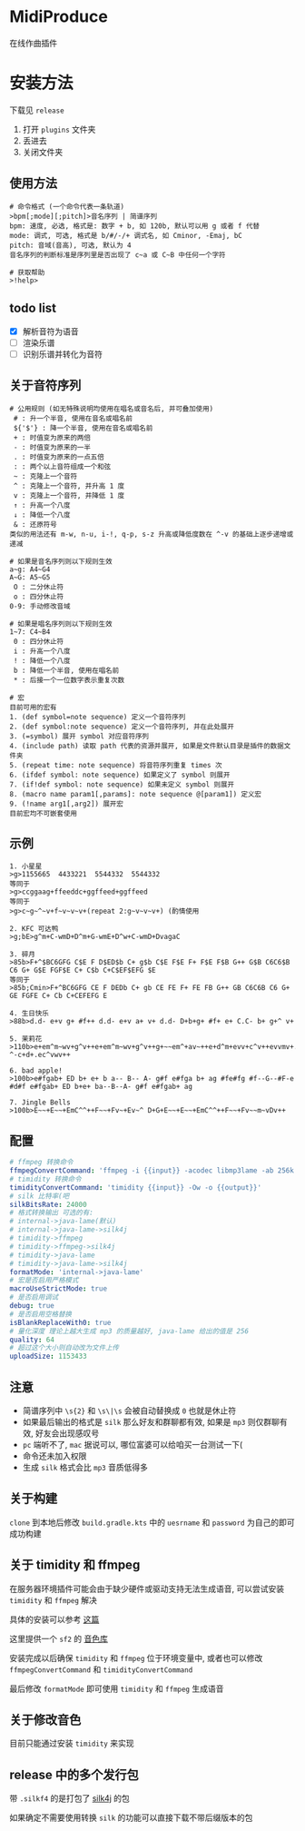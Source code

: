 # MidiProduce

在线作曲插件

# 安装方法
下载见 `release`
1. 打开 `plugins` 文件夹
2. 丢进去
3. 关闭文件夹

## 使用方法

```shell
# 命令格式 (一个命令代表一条轨道)
>bpm[;mode][;pitch]>音名序列 | 简谱序列
bpm: 速度, 必选, 格式是: 数字 + b, 如 120b, 默认可以用 g 或者 f 代替
mode: 调式, 可选, 格式是 b/#/-/+ 调式名, 如 Cminor, -Emaj, bC
pitch: 音域(音高), 可选, 默认为 4
音名序列的判断标准是序列里是否出现了 c~a 或 C~B 中任何一个字符

# 获取帮助
>!help>
```

## todo list

- [x] 解析音符为语音
- [ ] 渲染乐谱
- [ ] 识别乐谱并转化为音符

## 关于音符序列

```
# 公用规则 (如无特殊说明均使用在唱名或音名后, 并可叠加使用)
 # : 升一个半音, 使用在音名或唱名前
 ${'$'} : 降一个半音, 使用在音名或唱名前
 + : 时值变为原来的两倍
 - : 时值变为原来的一半
 . : 时值变为原来的一点五倍
 : : 两个以上音符组成一个和弦
 ~ : 克隆上一个音符
 ^ : 克隆上一个音符, 并升高 1 度
 v : 克隆上一个音符, 并降低 1 度
 ↑ : 升高一个八度
 ↓ : 降低一个八度
 & : 还原符号
类似的用法还有 m-w, n-u, i-!, q-p, s-z 升高或降低度数在 ^-v 的基础上逐步递增或递减

# 如果是音名序列则以下规则生效
a~g: A4~G4
A~G: A5~G5
 O : 二分休止符 
 o : 四分休止符 
0-9: 手动修改音域

# 如果是唱名序列则以下规则生效
1~7: C4~B4
 0 : 四分休止符
 i : 升高一个八度
 ! : 降低一个八度
 b : 降低一个半音, 使用在唱名前
 * : 后接一个一位数字表示重复次数
 
# 宏
目前可用的宏有
1. (def symbol=note sequence) 定义一个音符序列
2. (def symbol:note sequence) 定义一个音符序列, 并在此处展开
3. (=symbol) 展开 symbol 对应音符序列
4. (include path) 读取 path 代表的资源并展开, 如果是文件默认目录是插件的数据文件夹
5. (repeat time: note sequence) 将音符序列重复 times 次
6. (ifdef symbol: note sequence) 如果定义了 symbol 则展开
7. (if!def symbol: note sequence) 如果未定义 symbol 则展开
8. (macro name param1[,params]: note sequence @[param1]) 定义宏
9. (!name arg1[,arg2]) 展开宏
目前宏均不可嵌套使用
```

## 示例

```text
1. 小星星
>g>1155665  4433221  5544332  5544332
等同于
>g>ccggaag+ffeeddc+ggffeed+ggffeed
等同于
>g>c~g~^~v+f~v~v~v+(repeat 2:g~v~v~v+) (酌情使用

2. KFC 可达鸭
>g;bE>g^m+C-wmD+D^m+G-wmE+D^w+C-wmD+DvagaC

3. 碎月 
>85b>F+^$BC6GFG C$E F D$ED$b C+ g$b C$E F$E F+ F$E F$B G++ G$B C6C6$B C6 G+ G$E FGF$E C+ C$b C+C$EF$EFG $E
等同于
>85b;Cmin>F+^BC6GFG CE F DEDb C+ gb CE FE F+ FE FB G++ GB C6C6B C6 G+ GE FGFE C+ Cb C+CEFEFG E

4. 生日快乐
>88b>d.d- e+v g+ #f++ d.d- e+v a+ v+ d.d- D+b+g+ #f+ e+ C.C- b+ g+^ v+

5. 茉莉花
>110b>e+em^m~wv+g^v++e+em^m~wv+g^v++g+~~em^+av~++e+d^m+evv+c^v++evvmv+.eg+amg++d+egd^cwv++ ^-c+d+.ec^vwv++

6. bad apple!
>100b>e#fgab+ ED b+ e+ b a-- B-- A- g#f e#fga b+ ag #fe#fg #f--G--#F-e #d#f e#fgab+ ED b+e+ ba--B--A- g#f e#fgab+ ag

7. Jingle Bells
>100b>E~~+E~~+EmC^^++F~~+Fv~+Ev~^ D+G+E~~+E~~+EmC^^++F~~+Fv~~m~vDv++
```

## 配置
```yaml
# ffmpeg 转换命令
ffmpegConvertCommand: 'ffmpeg -i {{input}} -acodec libmp3lame -ab 256k {{output}}'
# timidity 转换命令
timidityConvertCommand: 'timidity {{input}} -Ow -o {{output}}'
# silk 比特率(吧
silkBitsRate: 24000
# 格式转换输出 可选的有:
# internal->java-lame(默认)
# internal->java-lame->silk4j
# timidity->ffmpeg
# timidity->ffmpeg->silk4j
# timidity->java-lame
# timidity->java-lame->silk4j
formatMode: 'internal->java-lame'
# 宏是否启用严格模式
macroUseStrictMode: true
# 是否启用调试
debug: true
# 是否启用空格替换
isBlankReplaceWith0: true
# 量化深度 理论上越大生成 mp3 的质量越好, java-lame 给出的值是 256
quality: 64
# 超过这个大小则自动改为文件上传
uploadSize: 1153433
```

## 注意
 - 简谱序列中 `\s{2}` 和 `\s\|\s` 会被自动替换成 `0` 也就是休止符
 - 如果最后输出的格式是 `silk` 那么好友和群聊都有效, 如果是 `mp3` 则仅群聊有效, 好友会出现感叹号
 - `pc` 端听不了, `mac` 据说可以, 哪位富婆可以给咱买一台测试一下(
 - 命令还未加入权限
 - 生成 `silk` 格式会比 `mp3` 音质低得多

## 关于构建

`clone` 到本地后修改 `build.gradle.kts` 中的 `uesrname` 和 `password` 为自己的即可成功构建

## 关于 timidity 和 ffmpeg
在服务器环境插件可能会由于缺少硬件或驱动支持无法生成语音, 可以尝试安装 `timidity` 和 `ffmpeg` 解决

具体的安装可以参考 [这篇](https://www.bbsmax.com/A/ZOJPo6xEzv/)

这里提供一个 `sf2` 的 [音色库](https://cowtransfer.com/s/2f42efd92be448)

安装完成以后确保 `timidity` 和 `ffmpeg` 位于环境变量中, 或者也可以修改 `ffmpegConvertCommand` 和 `timidityConvertCommand`

最后修改 `formatMode` 即可使用 `timidity` 和 `ffmpeg` 生成语音

## 关于修改音色

目前只能通过安装 `timidity` 来实现

## release 中的多个发行包

带 `.silkf4` 的是打包了 [silk4j](https://github.com/mzdluo123/silk4j) 的包

如果确定不需要使用转换 `silk` 的功能可以直接下载不带后缀版本的包
